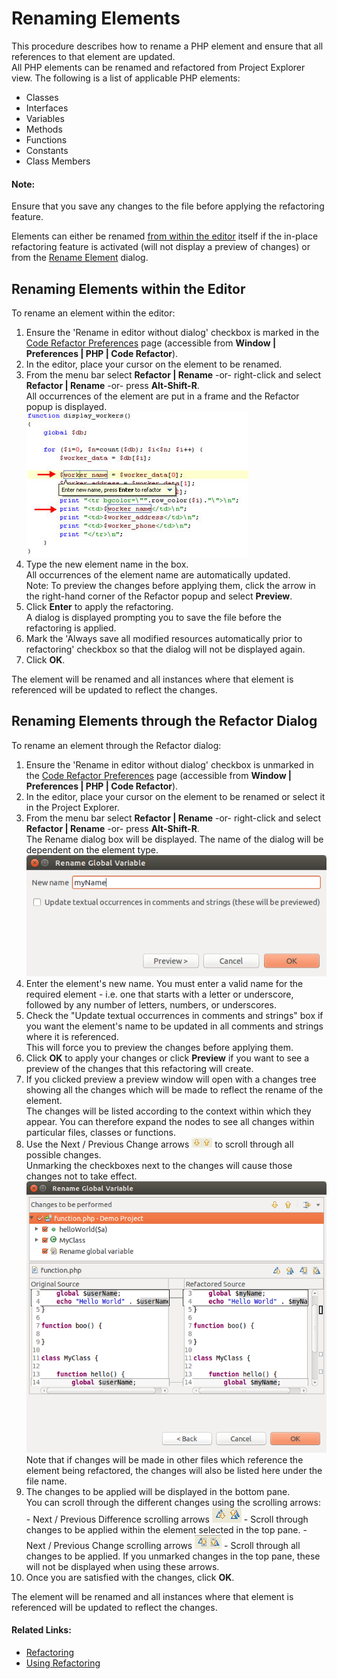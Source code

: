 # Renaming Elements

<!--context:renaming_elements-->

This procedure describes how to rename a PHP element and ensure that all references to that element are updated.  
All PHP elements can be renamed and refactored from Project Explorer view. The following is a list of applicable PHP elements:

* Classes
* Interfaces
* Variables
* Methods
* Functions
* Constants
* Class Members

<!--note-start-->

#### Note:

Ensure that you save any changes to the file before applying the refactoring feature.

<!--note-end-->

Elements can either be renamed [from within the editor](#renaming-elements-within-the-editor) itself if the in-place refactoring feature is activated (will not display a preview of changes) or from the [Rename Element](#renaming-elements-through-the-refactor-dialog) dialog.

## Renaming Elements within the Editor

<!--ref-start-->

To rename an element within the editor:

1. Ensure the 'Rename in editor without dialog' checkbox is marked in the [Code Refactor Preferences](../../032-reference/032-preferences/020-code_refactor.md) page (accessible from **Window | Preferences | PHP | Code Refactor**).
2. In the editor, place your cursor on the element to be renamed.
3. From the menu bar select **Refactor | Rename** -or- right-click and select **Refactor | Rename** -or- press **Alt-Shift-R**.  
   All occurrences of the element are put in a frame and the Refactor popup is displayed.
   ![inline_refactor.jpg](images/inline_refactor.jpg "Rename Variable in-place")  
4. Type the new element name in the box.  
   All occurrences of the element name are automatically updated.  
   Note: To preview the changes before applying them, click the arrow in the right-hand corner of the Refactor popup and select **Preview**.
5. Click **Enter** to apply the refactoring.  
   A dialog is displayed prompting you to save the file before the refactoring is applied.
6. Mark the 'Always save all modified resources automatically prior to refactoring' checkbox so that the dialog will not be displayed again.
7. Click **OK**.

The element will be renamed and all instances where that element is referenced will be updated to reflect the changes.

<!--ref-end-->

## Renaming Elements through the Refactor Dialog

<!--ref-start-->

To rename an element through the Refactor dialog:

1. Ensure the 'Rename in editor without dialog' checkbox is unmarked in the [Code Refactor Preferences](../../032-reference/032-preferences/020-code_refactor.md) page (accessible from **Window | Preferences | PHP | Code Refactor**).
2. In the editor, place your cursor on the element to be renamed or select it in the Project Explorer.
3. From the menu bar select **Refactor | Rename** -or- right-click and select **Refactor | Rename** -or- press **Alt-Shift-R**.  
   The Rename dialog box will be displayed. The name of the dialog will be dependent on the element type.
   ![refactor_rename_element_dialog.png](images/refactor_rename_element_dialog.png "Rename Global Variable")  
4. Enter the element's new name. You must enter a valid name for the required element - i.e. one that starts with a letter or underscore, followed by any number of letters, numbers, or underscores.
5. Check the "Update textual occurrences in comments and strings" box if you want the element's name to be updated in all comments and strings where it is referenced.  
   This will force you to preview the changes before applying them.
6. Click **OK** to apply your changes or click **Preview** if you want to see a preview of the changes that this refactoring will create.
7. If you clicked preview a preview window will open with a changes tree showing all the changes which will be made to reflect the rename of the element.  
   The changes will be listed according to the context within which they appear. You can therefore expand the nodes to see all changes within particular files, classes or functions.
8. Use the Next / Previous Change arrows ![scroll_arrows.png](images/scroll_arrows.png "scrolling arrows") to scroll through all possible changes.  
   Unmarking the checkboxes next to the changes will cause those changes not to take effect.
   ![refactor_rename_element_preview.png](images/refactor_rename_element_preview.png "Rename Global Variable changes tree")  
   Note that if changes will be made in other files which reference the element being refactored, the changes will also be listed here under the file name.
9. The changes to be applied will be displayed in the bottom pane.  
   You can scroll through the different changes using the scrolling arrows:
   \- Next / Previous Difference scrolling arrows ![scroll_differences_arrows.png](images/scroll_differences_arrows.png "difference scrolling arrows") - Scroll through changes to be applied within the element selected in the top pane.
   \- Next / Previous Change scrolling arrows ![scroll_changes_arrows.png](images/scroll_changes_arrows.png "change scrolling arrows") - Scroll through all changes to be applied. If you unmarked changes in the top pane, these will not be displayed when using these arrows.
10. Once you are satisfied with the changes, click **OK**.

The element will be renamed and all instances where that element is referenced will be updated to reflect the changes.

<!--ref-end-->

<!--links-start-->

#### Related Links:

 * [Refactoring](../../016-concepts/076-refactoring.md)
 * [Using Refactoring](000-index.md)

<!--links-end-->